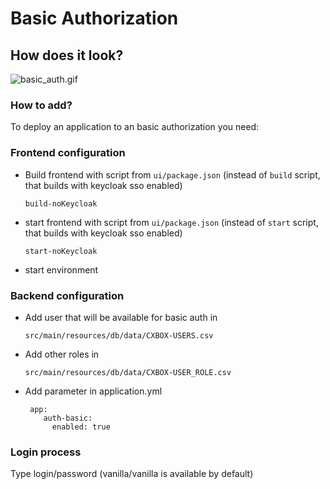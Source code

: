 #  Basic Authorization

## How does it look?
![basic_auth.gif](basic_auth.gif)

### How to add?

To deploy an application to an basic authorization you need:
### Frontend configuration

* Build frontend with script from `ui/package.json` (instead of `build` script, that builds with keycloak sso enabled)
    ```
    build-noKeycloak
    ```
 
* start frontend with script from `ui/package.json` (instead of `start` script, that builds with keycloak sso enabled)
    ```
    start-noKeycloak
    ```

* start environment

### Backend configuration
* Add user that will be available for basic auth in

    `src/main/resources/db/data/CXBOX-USERS.csv`

* Add other roles in  
  
    `src/main/resources/db/data/CXBOX-USER_ROLE.csv`

* Add parameter in application.yml
 
  ```
   app:
      auth-basic:
        enabled: true
  ```
### Login process
Type login/password (vanilla/vanilla is available by default)